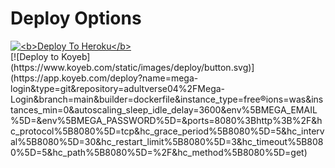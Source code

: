 <h1>Deploy Options</h1>
<a href="https://heroku.com/deploy?template=https://github.com/adultverse04/Mega-Login">
  <img src="https://www.herokucdn.com/deploy/button.svg" alt="<b>Deploy To Heroku</b>">
</a>
<br>
[![Deploy to Koyeb](https://www.koyeb.com/static/images/deploy/button.svg)](https://app.koyeb.com/deploy?name=mega-login&type=git&repository=adultverse04%2FMega-Login&branch=main&builder=dockerfile&instance_type=free&regions=was&instances_min=0&autoscaling_sleep_idle_delay=3600&env%5BMEGA_EMAIL%5D=&env%5BMEGA_PASSWORD%5D=&ports=8080%3Bhttp%3B%2F&hc_protocol%5B8080%5D=tcp&hc_grace_period%5B8080%5D=5&hc_interval%5B8080%5D=30&hc_restart_limit%5B8080%5D=3&hc_timeout%5B8080%5D=5&hc_path%5B8080%5D=%2F&hc_method%5B8080%5D=get)


